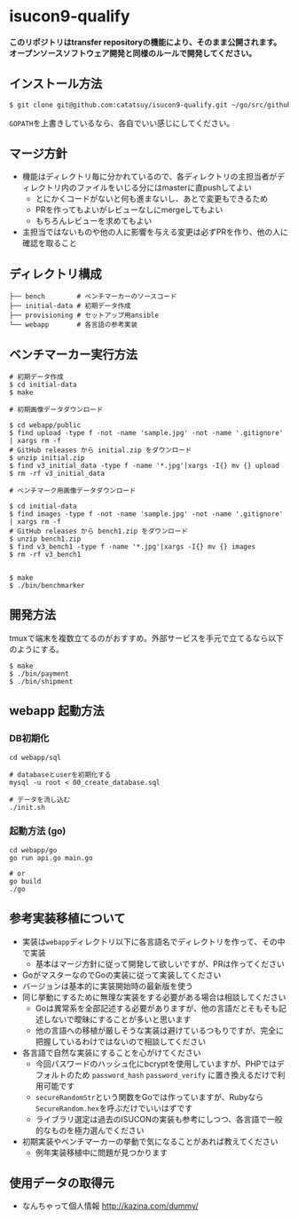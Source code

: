 # isucon9-qualify

**このリポジトリはtransfer repositoryの機能により、そのまま公開されます。オープンソースソフトウェア開発と同様のルールで開発してください。**

## インストール方法

```bash
$ git clone git@github.com:catatsuy/isucon9-qualify.git ~/go/src/github.com/isucon/isucon9-qualify
```

`GOPATH`を上書きしているなら、各自でいい感じにしてください。

## マージ方針

* 機能はディレクトリ毎に分かれているので、各ディレクトリの主担当者がディレクトリ内のファイルをいじる分にはmasterに直pushしてよい
  * とにかくコードがないと何も進まないし、あとで変更もできるため
  * PRを作ってもよいがレビューなしにmergeしてもよい
  * もちろんレビューを求めてもよい
* 主担当ではないものや他の人に影響を与える変更は必ずPRを作り、他の人に確認を取ること

## ディレクトリ構成

```
├── bench        # ベンチマーカーのソースコード
├── initial-data # 初期データ作成
├── provisioning # セットアップ用ansible
└── webapp       # 各言語の参考実装
```


## ベンチマーカー実行方法

```
# 初期データ作成
$ cd initial-data
$ make

# 初期画像データダウンロード

$ cd webapp/public
$ find upload -type f -not -name 'sample.jpg' -not -name '.gitignore' | xargs rm -f
# GitHub releases から initial.zip をダウンロード
$ unzip initial.zip
$ find v3_initial_data -type f -name '*.jpg'|xargs -I{} mv {} upload
$ rm -rf v3_initial_data

# ベンチマーク用画像データダウンロード

$ cd initial-data
$ find images -type f -not -name 'sample.jpg' -not -name '.gitignore' | xargs rm -f
# GitHub releases から bench1.zip をダウンロード
$ unzip bench1.zip
$ find v3_bench1 -type f -name '*.jpg'|xargs -I{} mv {} images
$ rm -rf v3_bench1


$ make
$ ./bin/benchmarker
```

## 開発方法

tmuxで端末を複数立てるのがおすすめ。外部サービスを手元で立てるなら以下のようにする。

```
$ make
$ ./bin/payment
$ ./bin/shipment
```

## webapp 起動方法


### DB初期化

```shell-session
cd webapp/sql

# databaseとuserを初期化する
mysql -u root < 00_create_database.sql

# データを流し込む
./init.sh
```


### 起動方法 (go)

```shell-session
cd webapp/go
go run api.go main.go

# or
go build
./go
```

## 参考実装移植について

  * 実装は`webapp`ディレクトリ以下に各言語名でディレクトリを作って、その中で実装
    * 基本はマージ方針に従って開発して欲しいですが、PRは作ってください
  * GoがマスターなのでGoの実装に従って実装してください
  * バージョンは基本的に実装開始時の最新版を使う
  * 同じ挙動にするために無理な実装をする必要がある場合は相談してください
    * Goは異常系を全部記述する必要がありますが、他の言語だとそもそも記述しないで曖昧にすることが多いと思います
    * 他の言語への移植が厳しそうな実装は避けているつもりですが、完全に把握しているわけではないので相談してください
  * 各言語で自然な実装にすることを心がけてください
    * 今回パスワードのハッシュ化にbcryptを使用していますが、PHPではデフォルトのため `password_hash` `password_verify` に置き換えるだけで利用可能です
    * `secureRandomStr`という関数をGoでは作っていますが、Rubyなら`SecureRandom.hex`を呼ぶだけでいいはずです
    * ライブラリ選定は過去のISUCONの実装も参考にしつつ、各言語で一般的なものを極力選んでください
  * 初期実装やベンチマーカーの挙動で気になることがあれば教えてください
    * 例年実装移植中に問題が見つかります

## 使用データの取得元

- なんちゃって個人情報 http://kazina.com/dummy/

